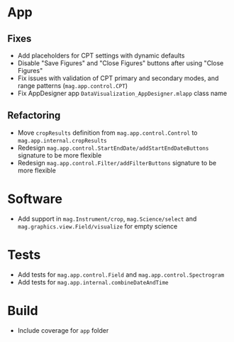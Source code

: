 # App

## Fixes

- Add placeholders for CPT settings with dynamic defaults
- Disable "Save Figures" and "Close Figures" buttons after using "Close Figures"
- Fix issues with validation of CPT primary and secondary modes, and range patterns (`mag.app.control.CPT`)
- Fix AppDesigner app `DataVisualization_AppDesigner.mlapp` class name

## Refactoring

- Move `cropResults` definition from `mag.app.control.Control` to `mag.app.internal.cropResults`
- Redesign `mag.app.control.StartEndDate/addStartEndDateButtons` signature to be more flexible
- Redesign `mag.app.control.Filter/addFilterButtons` signature to be more flexible

# Software

- Add support in `mag.Instrument/crop`, `mag.Science/select` and `mag.graphics.view.Field/visualize` for empty science

# Tests

- Add tests for `mag.app.control.Field` and `mag.app.control.Spectrogram`
- Add tests for `mag.app.internal.combineDateAndTime`

# Build

- Include coverage for `app` folder
